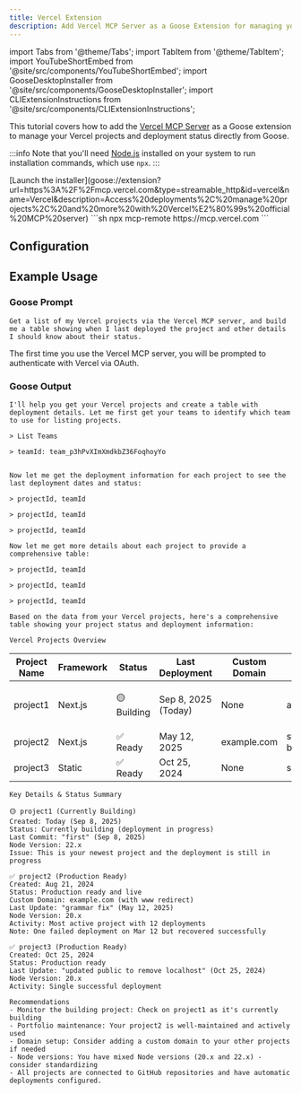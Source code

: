```yaml
---
title: Vercel Extension
description: Add Vercel MCP Server as a Goose Extension for managing your deployments
---
```


import Tabs from '@theme/Tabs';
import TabItem from '@theme/TabItem';
import YouTubeShortEmbed from '@site/src/components/YouTubeShortEmbed';
import GooseDesktopInstaller from '@site/src/components/GooseDesktopInstaller';
import CLIExtensionInstructions from '@site/src/components/CLIExtensionInstructions';

<YouTubeShortEmbed videoUrl="https://www.youtube.com/embed/1MC-6q6vE-0" />

This tutorial covers how to add the [Vercel MCP Server](https://vercel.com/docs/mcp/vercel-mcp) as a Goose extension to manage your Vercel projects and deployment status directly from Goose.

:::info
Note that you'll need [Node.js](https://nodejs.org/) installed on your system to run installation commands, which use `npx`.
:::

<Tabs groupId="interface">
  <TabItem value="ui" label="Goose Desktop" default>
  [Launch the installer](goose://extension?url=https%3A%2F%2Fmcp.vercel.com&type=streamable_http&id=vercel&name=Vercel&description=Access%20deployments%2C%20manage%20projects%2C%20and%20more%20with%20Vercel%E2%80%99s%20official%20MCP%20server)
  </TabItem>
  <TabItem value="cli" label="Goose CLI">
    ```sh
    npx mcp-remote https://mcp.vercel.com
    ```
  </TabItem>
</Tabs>


## Configuration

<Tabs groupId="interface">
  <TabItem value="ui" label="Goose Desktop" default>
    <GooseDesktopInstaller
      extensionId="Vercel"
      extensionName="Vercel"
      description="Access Vercel deployments and manage projects"
      type="http"
      url="https://mcp.vercel.com"
    />
  </TabItem>
  <TabItem value="cli" label="Goose CLI">
    <CLIExtensionInstructions
      name="Vercel"
      type="http"
      url="https://mcp.vercel.com"
      timeout={300}
    />
  </TabItem>
</Tabs>

## Example Usage

### Goose Prompt
```
Get a list of my Vercel projects via the Vercel MCP server, and build me a table showing when I last deployed the project and other details I should know about their status.
```

The first time you use the Vercel MCP server, you will be prompted to authenticate with Vercel via OAuth.

### Goose Output
```
I'll help you get your Vercel projects and create a table with deployment details. Let me first get your teams to identify which team to use for listing projects.

> List Teams

> teamId: team_p3hPvXImXmdkbZ36FoqhoyYo


Now let me get the deployment information for each project to see the last deployment dates and status:

> projectId, teamId

> projectId, teamId

> projectId, teamId

Now let me get more details about each project to provide a comprehensive table:

> projectId, teamId

> projectId, teamId

> projectId, teamId

Based on the data from your Vercel projects, here's a comprehensive table showing your project status and deployment information:

Vercel Projects Overview
```
Project Name|Framework|Status|Last Deployment|Custom Domain|GitHub Repo|Notes
---|---|---|---|---|---|---
project1|Next.js|🟡 Building|Sep 8, 2025 (Today)|None|about-me|Currently building - newest project
project2|Next.js|✅ Ready|May 12, 2025|example.com|starter-blog|Notes for site 2
project3|Static|✅ Ready|Oct 25, 2024|None|sample.com|Notes for Site 3

```
Key Details & Status Summary

🟡 project1 (Currently Building)
Created: Today (Sep 8, 2025)
Status: Currently building (deployment in progress)
Last Commit: "first" (Sep 8, 2025)
Node Version: 22.x
Issue: This is your newest project and the deployment is still in progress

✅ project2 (Production Ready)
Created: Aug 21, 2024
Status: Production ready and live
Custom Domain: example.com (with www redirect)
Last Update: "grammar fix" (May 12, 2025)
Node Version: 20.x
Activity: Most active project with 12 deployments
Note: One failed deployment on Mar 12 but recovered successfully

✅ project3 (Production Ready)
Created: Oct 25, 2024
Status: Production ready
Last Update: "updated public to remove localhost" (Oct 25, 2024)
Node Version: 20.x
Activity: Single successful deployment

Recommendations
- Monitor the building project: Check on project1 as it's currently building
- Portfolio maintenance: Your project2 is well-maintained and actively used
- Domain setup: Consider adding a custom domain to your other projects if needed
- Node versions: You have mixed Node versions (20.x and 22.x) - consider standardizing
- All projects are connected to GitHub repositories and have automatic deployments configured.
```